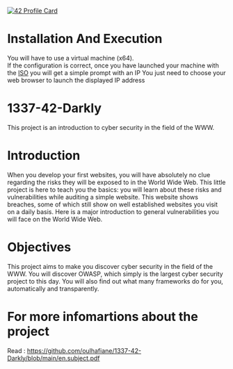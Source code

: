 [![42 Profile Card](https://1337-readme-xi.vercel.app/api/profile?cursus=42cursus&login=zoulhafi)](https://github.com/mohouyizme/1337-readme)

# Installation And Execution
You will have to use a virtual machine (x64).  
If the configuration is correct, once you have launched your machine with the [ISO](https://github.com/oulhafiane/1337-42-Darkly/blob/main/Darkly_i386.iso) you will get a simple prompt with an IP You just need to choose your web browser to launch the displayed IP address

# 1337-42-Darkly
This project is an introduction to cyber security in the field of the WWW.

# Introduction
When you develop your first websites, you will have absolutely no clue regarding the risks
they will be exposed to in the World Wide Web.
This little project is here to teach you the basics: you will learn about these risks
and vulnerabilities while auditing a simple website. This website shows breaches, some
of which still show on well established websites you visit on a daily basis.
Here is a major introduction to general vulnerabilities you will face on the World
Wide Web.

# Objectives
This project aims to make you discover cyber security in the field of the WWW.
You will discover OWASP, which simply is the largest cyber security project to this
day.
You will also find out what many frameworks do for you, automatically and transparently.

# For more infomartions about the project
Read : https://github.com/oulhafiane/1337-42-Darkly/blob/main/en.subject.pdf
